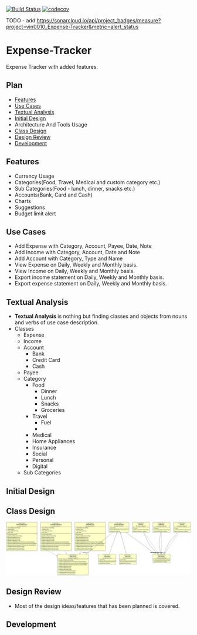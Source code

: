 [![Build Status](https://travis-ci.org/vin0010/Expense-Tracker.svg?branch=master)](https://travis-ci.org/vin0010/Expense-Tracker)
[![codecov](https://codecov.io/gh/vin0010/Expense-Tracker/branch/master/graph/badge.svg)](https://codecov.io/gh/vin0010/Expense-Tracker)


TODO - add  https://sonarcloud.io/api/project_badges/measure?project=vin0010_Expense-Tracker&metric=alert_status
# Expense-Tracker
Expense Tracker with added features.

## Plan
- [Features](#features)
- [Use Cases](#use-cases)
- [Textual Analysis](#textual-analysis)
- [Initial Design](#initial-design)
- Architecture And Tools Usage
- [Class Design](#class-design)
- [Design Review](#design-review)
- [Development](#development)

## Features
 - Currency Usage
 - Categories(Food, Travel, Medical and custom category etc.)
 - Sub Categories(Food - lunch, dinner, snacks etc.)
 - Accounts(Bank, Card and Cash)
 - Charts
 - Suggestions
 - Budget limit alert

## Use Cases
 - Add Expense with Category, Account, Payee, Date, Note
 - Add Income with Category, Account, Date and Note
 - Add Account with Category, Type and Name
 - View Expense on Daily, Weekly and Monthly basis.
 - View Income on Daily, Weekly and Monthly basis.
 - Export income statement on Daily, Weekly and Monthly basis.
 - Export expense statement on Daily, Weekly and Monthly basis.

## Textual Analysis
- **Textual Analysis** is nothing but finding classes and objects from nouns and verbs of use case description.
- Classes
	- Expense
	- Income
	- Account
        - Bank
        - Credit Card
        - Cash
	- Payee
	- Category
        - Food
            - Dinner
            - Lunch
            - Snacks
            - Groceries
        - Travel
            - Fuel
            -
        - Medical
        - Home Appliances
        - Insurance
        - Social
        - Personal
        - Digital
	- Sub Categories

## Initial Design

## Class Design
![Build Status](Class-Design.jpg)

## Design Review
- Most of the design ideas/features that has been planned is covered. 


## Development
